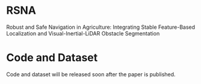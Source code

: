 # RSNA
Robust and Safe Navigation in Agriculture: Integrating Stable Feature-Based Localization and Visual-Inertial-LiDAR Obstacle Segmentation

# Code and Dataset
Code and dataset will be released soon after the paper is published.

